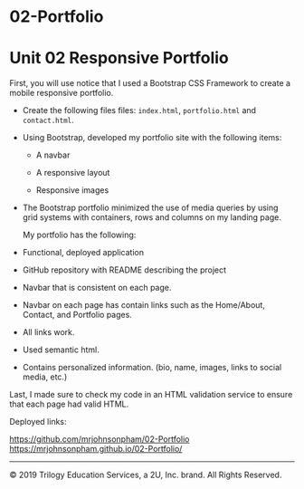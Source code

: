 # 02-Portfolio

# Unit 02 Responsive Portfolio

First, you will use notice that I used a Bootstrap CSS Framework to create a mobile responsive portfolio.

* Create the following files files: `index.html`, `portfolio.html` and `contact.html`.

* Using Bootstrap, developed my portfolio site with the following items:

   * A navbar

   * A responsive layout

   * Responsive images

* The Bootstrap portfolio minimized the use of media queries 
by using grid systems with containers, rows and columns on my landing page.


  My portfolio has the following: 

* Functional, deployed application

* GitHub repository with README describing the project

* Navbar that is consistent on each page.

* Navbar on each page has contain links such as the Home/About, Contact, and Portfolio pages.

* All links work.

* Used semantic html.

* Contains personalized information. (bio, name, images, links to social media, etc.)

Last, I made sure to check my code in an HTML validation service to ensure that each page had valid HTML.


Deployed links:

https://github.com/mrjohnsonpham/02-Portfolio
https://mrjohnsonpham.github.io/02-Portfolio/

- - -

© 2019 Trilogy Education Services, a 2U, Inc. brand. All Rights Reserved.
